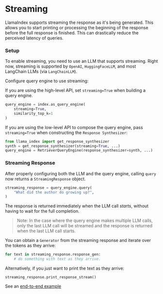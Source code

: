 # Streaming

LlamaIndex supports streaming the response as it's being generated.
This allows you to start printing or processing the beginning of the response before the full response is finished.
This can drastically reduce the perceived latency of queries.

### Setup

To enable streaming, you need to use an LLM that supports streaming.
Right now, streaming is supported by `OpenAI`, `HuggingFaceLLM`, and most LangChain LLMs (via `LangChainLLM`).

Configure query engine to use streaming:

If you are using the high-level API, set `streaming=True` when building a query engine.

```python
query_engine = index.as_query_engine(
    streaming=True,
    similarity_top_k=1
)
```

If you are using the low-level API to compose the query engine,
pass `streaming=True` when constructing the `Response Synthesizer`:

```python
from llama_index import get_response_synthesizer
synth = get_response_synthesizer(streaming=True, ...)
query_engine = RetrieverQueryEngine(response_synthesizer=synth, ...)
```

### Streaming Response

After properly configuring both the LLM and the query engine,
calling `query` now returns a `StreamingResponse` object.

```python
streaming_response = query_engine.query(
    "What did the author do growing up?",
)
```

The response is returned immediately when the LLM call _starts_, without having to wait for the full completion.

> Note: In the case where the query engine makes multiple LLM calls, only the last LLM call will be streamed and the response is returned when the last LLM call starts.

You can obtain a `Generator` from the streaming response and iterate over the tokens as they arrive:

```python
for text in streaming_response.response_gen:
    # do something with text as they arrive.
```

Alternatively, if you just want to print the text as they arrive:

```
streaming_response.print_response_stream()
```

See an [end-to-end example](/examples/customization/streaming/SimpleIndexDemo-streaming.ipynb)

